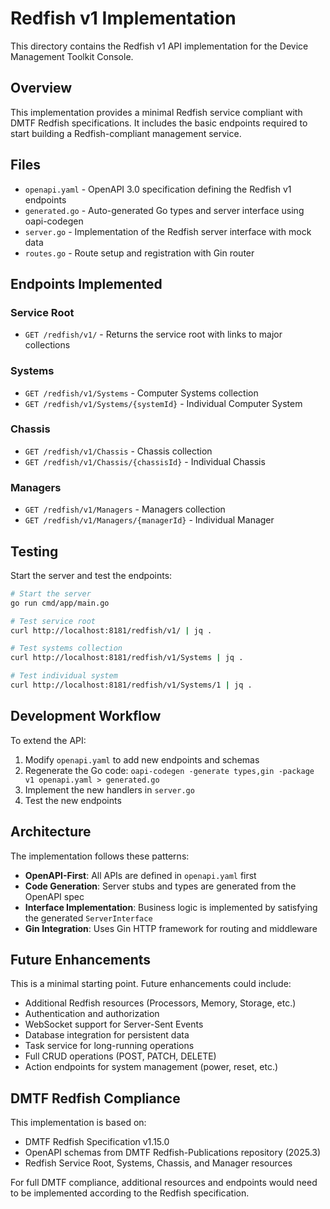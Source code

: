 # Redfish v1 Implementation

This directory contains the Redfish v1 API implementation for the Device Management Toolkit Console.

## Overview

This implementation provides a minimal Redfish service compliant with DMTF Redfish specifications. It includes the basic endpoints required to start building a Redfish-compliant management service.

## Files

- `openapi.yaml` - OpenAPI 3.0 specification defining the Redfish v1 endpoints
- `generated.go` - Auto-generated Go types and server interface using oapi-codegen
- `server.go` - Implementation of the Redfish server interface with mock data
- `routes.go` - Route setup and registration with Gin router

## Endpoints Implemented

### Service Root

- `GET /redfish/v1/` - Returns the service root with links to major collections

### Systems

- `GET /redfish/v1/Systems` - Computer Systems collection
- `GET /redfish/v1/Systems/{systemId}` - Individual Computer System

### Chassis

- `GET /redfish/v1/Chassis` - Chassis collection
- `GET /redfish/v1/Chassis/{chassisId}` - Individual Chassis

### Managers

- `GET /redfish/v1/Managers` - Managers collection  
- `GET /redfish/v1/Managers/{managerId}` - Individual Manager

## Testing

Start the server and test the endpoints:

```bash
# Start the server
go run cmd/app/main.go

# Test service root
curl http://localhost:8181/redfish/v1/ | jq .

# Test systems collection
curl http://localhost:8181/redfish/v1/Systems | jq .

# Test individual system
curl http://localhost:8181/redfish/v1/Systems/1 | jq .
```

## Development Workflow

To extend the API:

1. Modify `openapi.yaml` to add new endpoints and schemas
2. Regenerate the Go code: `oapi-codegen -generate types,gin -package v1 openapi.yaml > generated.go`
3. Implement the new handlers in `server.go`
4. Test the new endpoints

## Architecture

The implementation follows these patterns:

- **OpenAPI-First**: All APIs are defined in `openapi.yaml` first
- **Code Generation**: Server stubs and types are generated from the OpenAPI spec
- **Interface Implementation**: Business logic is implemented by satisfying the generated `ServerInterface`
- **Gin Integration**: Uses Gin HTTP framework for routing and middleware

## Future Enhancements

This is a minimal starting point. Future enhancements could include:

- Additional Redfish resources (Processors, Memory, Storage, etc.)
- Authentication and authorization
- WebSocket support for Server-Sent Events
- Database integration for persistent data
- Task service for long-running operations
- Full CRUD operations (POST, PATCH, DELETE)
- Action endpoints for system management (power, reset, etc.)

## DMTF Redfish Compliance

This implementation is based on:

- DMTF Redfish Specification v1.15.0
- OpenAPI schemas from DMTF Redfish-Publications repository (2025.3)
- Redfish Service Root, Systems, Chassis, and Manager resources

For full DMTF compliance, additional resources and endpoints would need to be implemented according to the Redfish specification.
